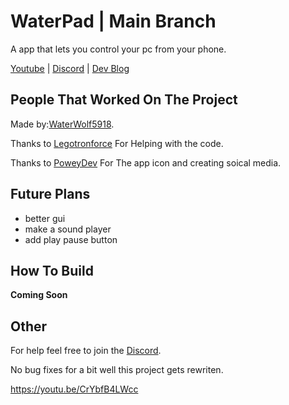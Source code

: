 # WaterPad | Main Branch
A app that lets you control your pc from your phone.

[Youtube](https://www.youtube.com/channel/UCY-1AjoxZ-Fd0aEnKEanO_w) | [Discord](https://discord.gg/DYsdj72CSm) | [Dev Blog](https://waterwolf5918.github.io/WaterPad-New/)

## People That Worked On The Project

Made by:[WaterWolf5918](https://github.com/WaterWolf5918).

Thanks to [Legotronforce](https://github.com/LegotronForce) For Helping with the code.

Thanks to [PoweyDev](https://github.com/PoweyDev) For The app icon and creating soical media.


## Future Plans
- better gui 
- make a sound player
- add play pause button

## How To Build
**Coming Soon**

## Other
For help feel free to join the [Discord](https://discord.gg/DYsdj72CSm).

No bug fixes for a bit well this project gets rewriten.

https://youtu.be/CrYbfB4LWcc
